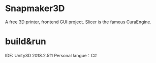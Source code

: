 # Snapmaker3D
A free 3D printer, frontend GUI project. Slicer is the famous CuraEngine.
# build&run
IDE: Unity3D 2018.2.5f1 Personal
langue：C#


